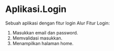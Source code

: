 # Aplikasi.Login
Sebuah aplikasi dengan fitur login
Alur Fitur Login:
1. Masukkan email dan password.
2. Memvalidasi masukkan.
3. Menampilkan halaman home.
